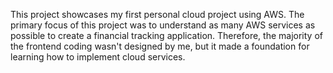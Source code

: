 This project showcases my first personal cloud project using AWS. The primary focus of this project was to understand as many AWS services as possible to create a financial tracking application. Therefore, the majority of the frontend coding wasn't designed by me, but it made a foundation for learning how to implement cloud services.
